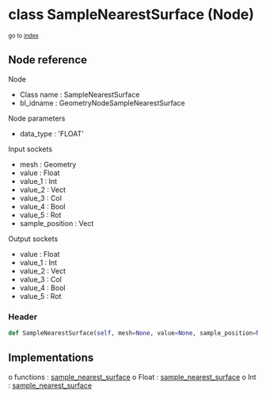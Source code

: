 # class SampleNearestSurface (Node)

<sub>go to [index](/docs/index.md)</sub>

## Node reference

Node
 - Class name : SampleNearestSurface
 - bl_idname : GeometryNodeSampleNearestSurface

Node parameters
 - data_type : 'FLOAT'

Input sockets
 - mesh : Geometry
 - value : Float
 - value_1 : Int
 - value_2 : Vect
 - value_3 : Col
 - value_4 : Bool
 - value_5 : Rot
 - sample_position : Vect

Output sockets
 - value : Float
 - value_1 : Int
 - value_2 : Vect
 - value_3 : Col
 - value_4 : Bool
 - value_5 : Rot

### Header

``` python
def SampleNearestSurface(self, mesh=None, value=None, sample_position=None, data_type='FLOAT', node_label=None, node_color=None):
```

## Implementations

o functions : [sample_nearest_surface](#sample_nearest_surface)
o Float : [sample_nearest_surface](#sample_nearest_surface) 
o Int : [sample_nearest_surface](#sample_nearest_surface) 

